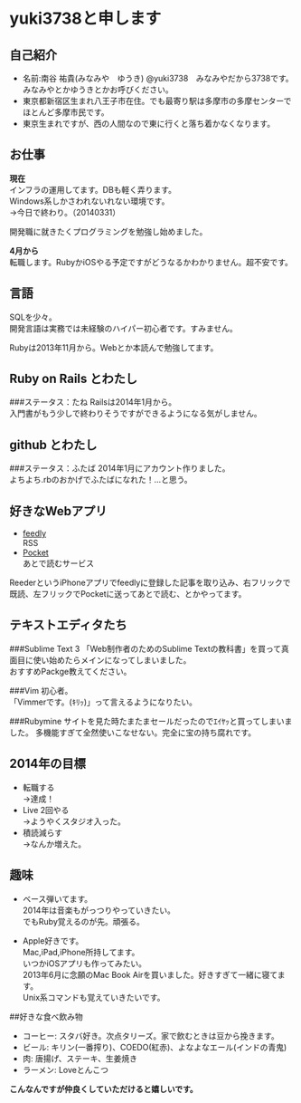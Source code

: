 # yuki3738と申します
## 自己紹介  
* 名前:南谷 祐貴(みなみや　ゆうき) @yuki3738　みなみやだから3738です。みなみやとかゆうきとかお呼びください。
* 東京都新宿区生まれ八王子市在住。でも最寄り駅は多摩市の多摩センターでほとんど多摩市民です。
* 東京生まれですが、西の人間なので東に行くと落ち着かなくなります。

## お仕事
**現在**  
インフラの運用してます。DBも軽く弄ります。  
Windows系しかさわれないれない環境です。  
→今日で終わり。（20140331）

開発職に就きたくプログラミングを勉強し始めました。  

**4月から**  
転職します。RubyかiOSやる予定ですがどうなるかわかりません。超不安です。  

## 言語
SQLを少々。  
開発言語は実務では未経験のハイパー初心者です。すみません。  

Rubyは2013年11月から。Webとか本読んで勉強してます。  

## Ruby on Rails とわたし
###ステータス：たね
Railsは2014年1月から。  
入門書がもう少しで終わりそうですができるようになる気がしません。

## github とわたし
###ステータス：ふたば
2014年1月にアカウント作りました。  
よちよち.rbのおかげでふたばになれた！…と思う。

## 好きなWebアプリ
* [feedly](http://feedly.com/#discover)  
  RSS  
* [Pocket](https://getpocket.com/)  
  あとで読むサービス

ReederというiPhoneアプリでfeedlyに登録した記事を取り込み、右フリックで既読、左フリックでPocketに送ってあとで読む、とかやってます。

## テキストエディタたち
###Sublime Text 3
「Web制作者のためのSublime Textの教科書」を買って真面目に使い始めたらメインになってしまいました。  
おすすめPackge教えてください。  

###Vim
初心者。  
「Vimmerです。(ｷﾘｯ)」って言えるようになりたい。

###Rubymine
サイトを見た時たまたまセールだったのでｴｲﾔｯと買ってしまいました。
多機能すぎて全然使いこなせない。完全に宝の持ち腐れです。


## 2014年の目標
* 転職する  
→達成！
* Live 2回やる  
→ようやくスタジオ入った。
* 積読減らす  
→なんか増えた。

## 趣味
* ベース弾いてます。  
2014年は音楽もがっつりやっていきたい。  
でもRuby覚えるのが先。頑張る。

* Apple好きです。  
Mac,iPad,iPhone所持してます。  
いつかiOSアプリも作ってみたい。  
2013年6月に念願のMac Book Airを買いました。好きすぎて一緒に寝てます。  
Unix系コマンドも覚えていきたいです。

##好きな食べ飲み物
* コーヒー: スタバ好き。次点タリーズ。家で飲むときは豆から挽きます。
* ビール:   キリン(一番搾り)、COEDO(紅赤)、よなよなエール(インドの青鬼)
* 肉:       唐揚げ、ステーキ、生姜焼き
* ラーメン: Loveとんこつ


**こんなんですが仲良くしていただけると嬉しいです。**